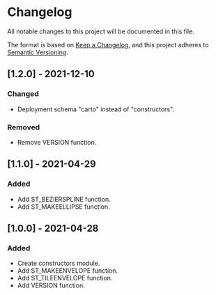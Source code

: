 # Changelog
All notable changes to this project will be documented in this file.

The format is based on [Keep a Changelog](https://keepachangelog.com/en/1.0.0/),
and this project adheres to [Semantic Versioning](https://semver.org/spec/v2.0.0.html).

## [1.2.0] - 2021-12-10

### Changed
- Deployment schema "carto" instead of "constructors".

### Removed
- Remove VERSION function.

## [1.1.0] - 2021-04-29

### Added
- Add ST_BEZIERSPLINE function.
- Add ST_MAKEELLIPSE function.

## [1.0.0] - 2021-04-28

### Added
- Create constructors module.
- Add ST_MAKEENVELOPE function.
- Add ST_TILEENVELOPE function.
- Add VERSION function.